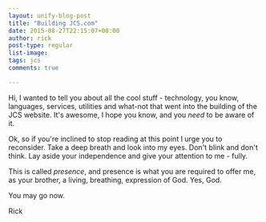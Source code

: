 ```yaml
---
layout: unify-blog-post
title: "Building JCS.com"
date: 2015-08-27T22:15:07+08:00
author: rick
post-type: regular
list-image:
tags: jcs
comments: true

---
```


Hi, I wanted to tell you about all the cool stuff - technology, you know, languages, services,
utilities and what-not that went into the building of the JCS website. It's awesome, I hope
you know, and you *need* to be aware of it.

Ok, so if you're inclined to stop reading at this point I urge you to reconsider. Take a deep
breath and look into my eyes. Don't blink and don't think. Lay aside your independence and
give your attention to me - fully.

This is called *presence*, and presence is what you are required to offer me, as your brother, a
living, breathing, expression of God. Yes, God.

You may go now.

Rick

